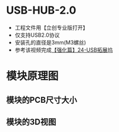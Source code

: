 # USB-HUB-2.0

- 工程文件用【立创专业版打开】
- 仅支持USB2.0协议
- 安装孔的直径是3mm(M3螺丝)
- 参考该视频完成[【强化篇】24-USB拓展坞](https://www.bilibili.com/video/BV1At421h7Ui?spm_id_from=333.788.videopod.episodes&vd_source=97690bfc4e901b939b3c3dd7d38be1ee&p=25)


# 模块原理图


## 模块的PCB尺寸大小


## 模块的3D视图
